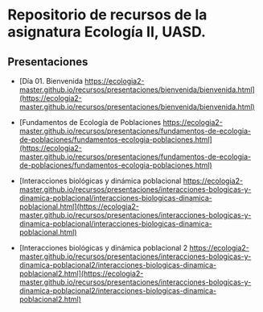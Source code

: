 # Repositorio de recursos de la asignatura Ecología II, UASD.

## Presentaciones

- [Día 01. Bienvenida https://ecologia2-master.github.io/recursos/presentaciones/bienvenida/bienvenida.html](https://ecologia2-master.github.io/recursos/presentaciones/bienvenida/bienvenida.html)

- [Fundamentos de Ecología de Poblaciones https://ecologia2-master.github.io/recursos/presentaciones/fundamentos-de-ecologia-de-poblaciones/fundamentos-ecologia-poblaciones.html](https://ecologia2-master.github.io/recursos/presentaciones/fundamentos-de-ecologia-de-poblaciones/fundamentos-ecologia-poblaciones.html)

- [Interacciones biológicas y dinámica poblacional https://ecologia2-master.github.io/recursos/presentaciones/interacciones-bologicas-y-dinamica-poblacional/interacciones-biologicas-dinamica-poblacional.html](https://ecologia2-master.github.io/recursos/presentaciones/interacciones-bologicas-y-dinamica-poblacional/interacciones-biologicas-dinamica-poblacional.html)

- [Interacciones biológicas y dinámica poblacional 2 https://ecologia2-master.github.io/recursos/presentaciones/interacciones-bologicas-y-dinamica-poblacional2/interacciones-biologicas-dinamica-poblacional2.html](https://ecologia2-master.github.io/recursos/presentaciones/interacciones-bologicas-y-dinamica-poblacional2/interacciones-biologicas-dinamica-poblacional2.html)